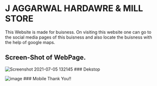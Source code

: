 # J AGGARWAL HARDAWRE & MILL STORE 

This Website is made for buisness. On visiting this website one can go to the social media pages of this buisness and also locate the buisness with the help of google maps.

## Screen-Shot of WebPage.

![Screenshot 2021-07-05 132145](https://user-images.githubusercontent.com/85010722/124438554-f37f3d80-dd95-11eb-9112-06d3128b931a.jpg)
                                          ### Dekstop

![image](https://user-images.githubusercontent.com/85010722/124550670-a4491380-de4e-11eb-83f3-b6e3dc34323e.png)
                                          ### Mobile
Thank You!!

